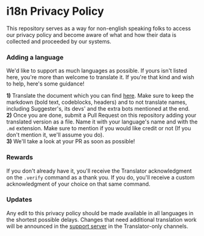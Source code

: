 # i18n Privacy Policy
This repository serves as a way for non-english speaking folks to access our privacy policy and become aware of what and how their data is collected and proceeded by our systems.

### Adding a language
We'd like to support as much languages as possible. If yours isn't listed here, you're more than welcome to translate it. If you're that kind and wish to help, here's some guidance!

**1)** Translate the document which you can find [here](english.md). Make sure to keep the markdown (bold text, codeblocks, headers) and to not translate names, including Suggester's, its devs' and the extra bots mentioned at the end.\
**2)** Once you are done, submit a Pull Request on this repository adding your translated version as a file. Name it with your language's name and with the `.md` extension. Make sure to mention if you would like credit or not (If you don't mention it, we'll assume you do).\
**3)** We'll take a look at your PR as soon as possible!

### Rewards
If you don't already have it, you'll receive the Translator acknowledgment on the `.verify` command as a thank you. If you do, you'll receive a custom acknowledgment of your choice on that same command.

### Updates
Any edit to this privacy policy should be made available in all languages in the shortest possible delays. Changes that need additional translation work will be announced in the [support server](https://suggester.js.org/support) in the Translator-only channels.

